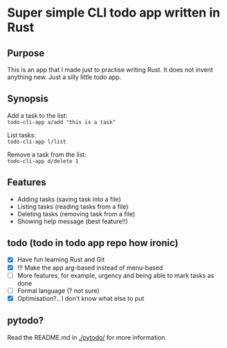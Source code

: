 # Super simple CLI todo app written in Rust

## Purpose

This is an app that I made just to practise writing Rust. It does not invent anything new. Just a silly little todo app.

## Synopsis

Add a task to the list:  
```todo-cli-app a/add "this is a task"```  

List tasks:  
```todo-cli-app l/list```

Remove a task from the list:  
```todo-cli-app d/delete 1```

## Features

- Adding tasks (saving task into a file)
- Listing tasks (reading tasks from a file)
- Deleting tasks (removing task from a file)
- Showing help message (best feature!!)

## todo (todo in todo app repo how ironic)
- [x] Have fun learning Rust and Git
- [x] !!! Make the app arg-based instead of menu-based
- [ ] More features, for example, urgency and being able to mark tasks as done
- [ ] Formal language (? not sure)
- [x] Optimisation?.. I don't know what else to put

## pytodo?

Read the README.md in [./pytodo/](./pytodo/) for more information.